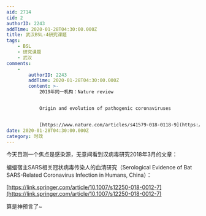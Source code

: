 ```yaml
---
aid: 2714
cid: 2
authorID: 2243
addTime: 2020-01-28T04:30:00.000Z
title: 武汉BSL-4研究课题
tags:
    - BSL
    - 研究课题
    - 武汉
comments:
    -
        authorID: 2243
        addTime: 2020-01-28T04:30:00.000Z
        content: >-
            2019年同一机构：Nature review


            Origin and evolution of pathogenic coronaviruses


            [https://www.nature.com/articles/s41579-018-0118-9](https://www.nature.com/articles/s41579-018-0118-9)
date: 2020-01-28T04:30:00.000Z
category: 时政
---
```


今天目测一个焦点是感染源，无意间看到汉病毒研究2018年3月的文章：

蝙蝠宿主SARS相关冠状病毒传染人的血清研究（Serological Evidence of Bat SARS-Related Coronavirus Infection in Humans, China）：

[https://link.springer.com/article/10.1007/s12250-018-0012-7](https://link.springer.com/article/10.1007/s12250-018-0012-7)

算是神预言了~
